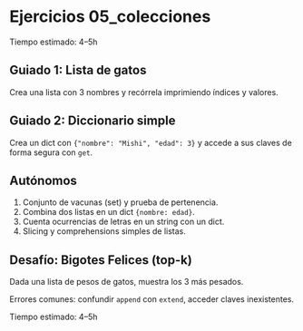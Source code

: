 # Ejercicios 05_colecciones

Tiempo estimado: 4–5h

## Guiado 1: Lista de gatos
Crea una lista con 3 nombres y recórrela imprimiendo índices y valores.

## Guiado 2: Diccionario simple
Crea un dict con `{"nombre": "Mishi", "edad": 3}` y accede a sus claves de forma segura con `get`.

## Autónomos
1. Conjunto de vacunas (set) y prueba de pertenencia.
2. Combina dos listas en un dict `{nombre: edad}`.
3. Cuenta ocurrencias de letras en un string con un dict.
4. Slicing y comprehensions simples de listas.

## Desafío: Bigotes Felices (top-k)
Dada una lista de pesos de gatos, muestra los 3 más pesados.

Errores comunes: confundir `append` con `extend`, acceder claves inexistentes.

Tiempo estimado: 4–5h
